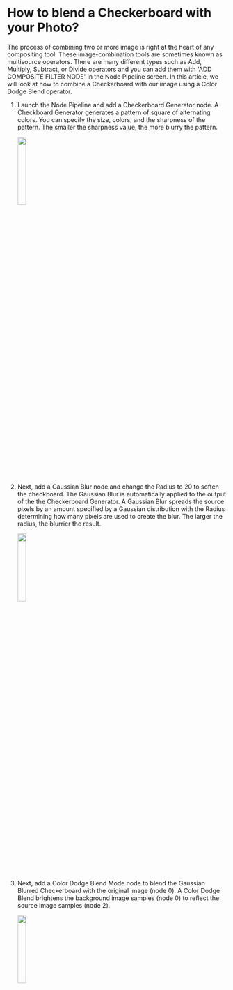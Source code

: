 # How to blend a Checkerboard with your Photo?

The process of combining two or more image is right at the heart of any compositing tool. These image-combination tools are sometimes known as multisource operators. There are many different types such as Add, Multiply, Subtract, or Divide operators and you can add them with 'ADD COMPOSITE FILTER NODE' in the Node Pipeline screen. In this article, we will look at how to combine a Checkerboard with our image using a Color Dodge Blend operator. 

1. Launch the Node Pipeline and add a Checkerboard Generator node. A Checkboard Generator generates a pattern of square of alternating colors. You can specify the size, colors, and the sharpness of the pattern. The smaller the sharpness value, the more blurry the pattern.
   
   <img src="https://user-images.githubusercontent.com/47021297/187803975-2c043928-9fd9-4ba8-876e-5f6a826f54f2.PNG" width="20%" height="20%">

2. Next, add a Gaussian Blur node and change the Radius to 20 to soften the checkboard. The Gaussian Blur is automatically applied to the output of the the Checkerboard Generator. A Gaussian Blur spreads the source pixels by an amount specified by a Gaussian distribution with the Radius determining how many pixels are used to create the blur. The larger the radius, the blurrier the result.

   <img src="https://user-images.githubusercontent.com/47021297/187803968-391e909f-3a31-48fd-8cb6-6948572988ce.PNG" width="20%" height="20%">

3. Next, add a Color Dodge Blend Mode node to blend the Gaussian Blurred Checkerboard with the original image (node 0). A Color Dodge Blend brightens the background image samples (node 0) to reflect the source image samples (node 2).

   <img src="https://user-images.githubusercontent.com/47021297/187803950-a92bfbd4-4b09-4af2-b3e4-573d3c6e9d03.PNG" width="20%" height="20%">
